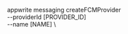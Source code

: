 appwrite messaging createFCMProvider \
        --providerId [PROVIDER_ID] \
        --name [NAME] \


